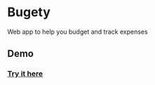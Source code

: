 # Bugety
Web app to help you budget and track expenses

## Demo
### <a href="https://nascal3.github.io/bugety/">Try it here</a>
